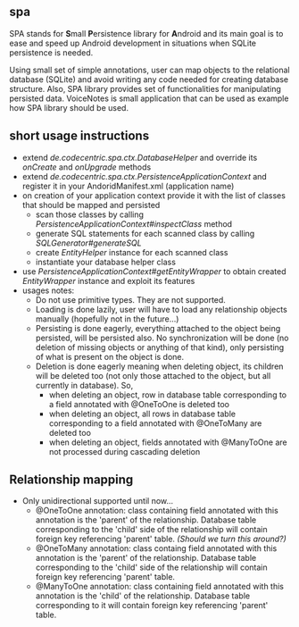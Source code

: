 ## spa
SPA stands for **S**mall **P**ersistence library for **A**ndroid and its main goal is to ease and speed up Android development in situations when SQLite persistence is needed.

Using small set of simple annotations, user can map objects to the relational database (SQLite) and avoid writing any code needed for creating database structure. Also, SPA library provides set of functionalities for manipulating persisted data.
VoiceNotes is small application that can be used as example how SPA library should be used.

## short usage instructions
- extend *de.codecentric.spa.ctx.DatabaseHelper* and override its *onCreate* and *onUpgrade* methods
- extend *de.codecentric.spa.ctx.PersistenceApplicationContext* and register it in your AndoridManifest.xml (application name)
- on creation of your application context provide it with the list of classes that should be mapped and persisted
  - scan those classes by calling *PersistenceApplicationContext#inspectClass* method
  - generate SQL statements for each scanned class by calling *SQLGenerator#generateSQL*
  - create *EntityHelper* instance for each scanned class
  - instantiate your database helper class
- use *PersistenceApplicationContext#getEntityWrapper* to obtain created *EntityWrapper* instance and exploit its features
- usages notes:
  - Do not use primitive types. They are not supported.
  - Loading is done lazily, user will have to load any relationship objects manually (hopefully not in the future...)
  - Persisting is done eagerly, everything attached to the object being persisted, will be persisted also. No synchronization will be done (no deletion of missing objects or anything of that kind), only persisting of what is present on the object is done.
  - Deletion is done eagerly meaning when deleting object, its children will be deleted too (not only those attached to the object, but all currently in database). So,
	- when deleting an object, row in database table corresponding to a field annotated with @OneToOne is deleted too
	- when deleting an object, all rows in database table corresponding to a field annotated with @OneToMany are deleted too
	- when deleting an object, fields annotated with @ManyToOne are not processed during cascading deletion

## Relationship mapping
- Only unidirectional supported until now...
	- @OneToOne annotation: class containing field annotated with this annotation is the 'parent' of the relationship. Database table corresponding to the 'child' side of the relationship will contain foreign key referencing 'parent' table. *(Should we turn this around?)*
	- @OneToMany annotation: class containg field annotated with this annotation is the 'parent' of the relationship. Database table corresponding to the 'child' side of the relationship will contain foreign key referencing 'parent' table.
	- @ManyToOne annotation: class containing field annotated with this annotation is the 'child' of the relationship. Database table corresponding to it will contain foreign key referencing 'parent' table.
